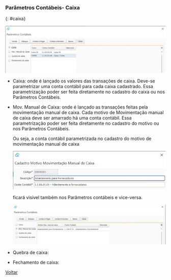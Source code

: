 ### Parâmetros Contábeis- Caixa

{: #caixa}

![](images/contabilidade_parametro_contabil_caixa.jpg)

- Caixa:  onde é lançado os valores das transações de caixa. Deve-se parametrizar uma conta contábil para cada caixa cadastrado. Essa parametrização poder ser feita diretamente no cadastro do caixa ou nos Parâmetros Contábeis.

  

- Mov. Manual de Caixa: onde é lançado as transações feitas pela movimentação manual de caixa. Cada motivo de Movimentação manual de caixa deve ser amarrado há uma conta contábil. Essa parametrização poder ser feita diretamente no cadastro do motivo ou nos Parâmetros Contábeis.

  Ou seja, a conta contábil parametrizada no cadastro do motivo de movimentação manual de caixa

  ![](images/contabilidade_parametro_contabil_caixa_motivo.jpg)

  ficará visível também nos Parâmetros contábeis e vice-versa.

  ![](images/contabilidade_parametro_contabil_caixa_motivo2.jpg)

  

- Quebra de caixa:

  

- Fechamento de caixa:





[Voltar](contabilidade.md#parametroscontabeis)



